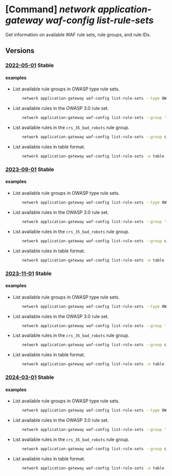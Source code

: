 # [Command] _network application-gateway waf-config list-rule-sets_

Get information on available WAF rule sets, rule groups, and rule IDs.

## Versions

### [2022-05-01](/Resources/mgmt-plane/L3N1YnNjcmlwdGlvbnMve30vcHJvdmlkZXJzL21pY3Jvc29mdC5uZXR3b3JrL2FwcGxpY2F0aW9uZ2F0ZXdheWF2YWlsYWJsZXdhZnJ1bGVzZXRz/2022-05-01.xml) **Stable**

<!-- mgmt-plane /subscriptions/{}/providers/microsoft.network/applicationgatewayavailablewafrulesets 2022-05-01 -->

#### examples

- List available rule groups in OWASP type rule sets.
    ```bash
        network application-gateway waf-config list-rule-sets --type OWASP
    ```

- List available rules in the OWASP 3.0 rule set.
    ```bash
        network application-gateway waf-config list-rule-sets --group '*' --type OWASP --version 3.0
    ```

- List available rules in the `crs_35_bad_robots` rule group.
    ```bash
        network application-gateway waf-config list-rule-sets --group crs_35_bad_robots
    ```

- List available rules in table format.
    ```bash
        network application-gateway waf-config list-rule-sets -o table
    ```

### [2023-09-01](/Resources/mgmt-plane/L3N1YnNjcmlwdGlvbnMve30vcHJvdmlkZXJzL21pY3Jvc29mdC5uZXR3b3JrL2FwcGxpY2F0aW9uZ2F0ZXdheWF2YWlsYWJsZXdhZnJ1bGVzZXRz/2023-09-01.xml) **Stable**

<!-- mgmt-plane /subscriptions/{}/providers/microsoft.network/applicationgatewayavailablewafrulesets 2023-09-01 -->

#### examples

- List available rule groups in OWASP type rule sets.
    ```bash
        network application-gateway waf-config list-rule-sets --type OWASP
    ```

- List available rules in the OWASP 3.0 rule set.
    ```bash
        network application-gateway waf-config list-rule-sets --group '*' --type OWASP --version 3.0
    ```

- List available rules in the `crs_35_bad_robots` rule group.
    ```bash
        network application-gateway waf-config list-rule-sets --group crs_35_bad_robots
    ```

- List available rules in table format.
    ```bash
        network application-gateway waf-config list-rule-sets -o table
    ```

### [2023-11-01](/Resources/mgmt-plane/L3N1YnNjcmlwdGlvbnMve30vcHJvdmlkZXJzL21pY3Jvc29mdC5uZXR3b3JrL2FwcGxpY2F0aW9uZ2F0ZXdheWF2YWlsYWJsZXdhZnJ1bGVzZXRz/2023-11-01.xml) **Stable**

<!-- mgmt-plane /subscriptions/{}/providers/microsoft.network/applicationgatewayavailablewafrulesets 2023-11-01 -->

#### examples

- List available rule groups in OWASP type rule sets.
    ```bash
        network application-gateway waf-config list-rule-sets --type OWASP
    ```

- List available rules in the OWASP 3.0 rule set.
    ```bash
        network application-gateway waf-config list-rule-sets --group '*' --type OWASP --version 3.0
    ```

- List available rules in the `crs_35_bad_robots` rule group.
    ```bash
        network application-gateway waf-config list-rule-sets --group crs_35_bad_robots
    ```

- List available rules in table format.
    ```bash
        network application-gateway waf-config list-rule-sets -o table
    ```

### [2024-03-01](/Resources/mgmt-plane/L3N1YnNjcmlwdGlvbnMve30vcHJvdmlkZXJzL21pY3Jvc29mdC5uZXR3b3JrL2FwcGxpY2F0aW9uZ2F0ZXdheWF2YWlsYWJsZXdhZnJ1bGVzZXRz/2024-03-01.xml) **Stable**

<!-- mgmt-plane /subscriptions/{}/providers/microsoft.network/applicationgatewayavailablewafrulesets 2024-03-01 -->

#### examples

- List available rule groups in OWASP type rule sets.
    ```bash
        network application-gateway waf-config list-rule-sets --type OWASP
    ```

- List available rules in the OWASP 3.0 rule set.
    ```bash
        network application-gateway waf-config list-rule-sets --group '*' --type OWASP --version 3.0
    ```

- List available rules in the `crs_35_bad_robots` rule group.
    ```bash
        network application-gateway waf-config list-rule-sets --group crs_35_bad_robots
    ```

- List available rules in table format.
    ```bash
        network application-gateway waf-config list-rule-sets -o table
    ```
